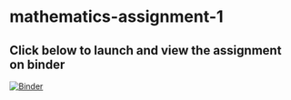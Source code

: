 # mathematics-assignment-1

## Click below to launch and view the assignment on binder

[![Binder](https://mybinder.org/badge_logo.svg)](https://mybinder.org/v2/gh/FrankThompo/mathematics-assignment-1/main)
